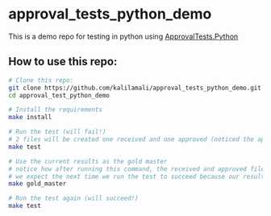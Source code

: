 # approval_tests_python_demo
This is a demo repo for testing in python using [ApprovalTests.Python](https://github.com/approvals/ApprovalTests.Python)

## How to use this repo:
```bash
# Clone this repo:
git clone https://github.com/kalilamali/approval_tests_python_demo.git
cd approval_test_python_demo

# Install the requirements
make install

# Run the test (will fail!)
# 2 files will be created one received and one approved (noticed the approved one is empty)
make test

# Use the current results as the gold master
# notice how after running this command, the received and approved file are identical
# we expect the next time we run the test to succeed because our result match the gold master
make gold_master

# Run the test again (will succeed!)
make test
```